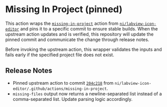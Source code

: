 # Missing In Project (pinned)

This action wraps the
[`missing-in-project`][upstream-action]
action from [`ni/labview-icon-editor`][repo] and pins it to a
specific commit to ensure stable builds. When the upstream action updates and is
verified, this repository will update the pinned commit and communicate the
change through release notes.

Before invoking the upstream action, this wrapper validates the inputs and
fails early if the specified project file does not exist.

## Release Notes

- Pinned upstream action to commit [`204c218`][pinned-action] from
  `ni/labview-icon-editor/.github/actions/missing-in-project`.
- `missing-files` output now returns a newline-separated list instead of a
  comma-separated list. Update parsing logic accordingly.

[upstream-action]: https://github.com/ni/labview-icon-editor/tree/develop/.github/actions/missing-in-project
[repo]: https://github.com/ni/labview-icon-editor
[pinned-action]: https://github.com/ni/labview-icon-editor/tree/204c21874646c6571fceb3adf69e35cc939d61f7/.github/actions/missing-in-project
